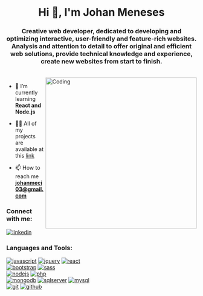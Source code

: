 <h1 align="center">Hi 👋, I'm Johan Meneses</h1>
<h3 align="center">Creative web developer, dedicated to developing and optimizing interactive, user-friendly and 
feature-rich websites. Analysis and attention to detail to offer original and efficient web solutions, 
provide technical knowledge and experience, create new websites from start to finish.</h3>
<br>
<img align="right" alt="Coding" width="400" src="https://camo.githubusercontent.com/40165a147c3dcea0fa1db780bb533fc5f98546ccfb9d5d05ddb2f429277f5348/68747470733a2f2f616e616c7974696373696e6469616d61672e636f6d2f77702d636f6e74656e742f75706c6f6164732f323031382f31322f646576656c6f7065722d6472696262626c652e676966" />

- 🌱 I’m currently learning **React and Node.js**

- 👨‍💻 All of my projects are available at this [link](https://wdev-portfolio.netlify.app/)

- 📫 How to reach me **johanmeci03@gmail.com**

<h3 align="left">Connect with me:</h3>
<p align="left">
<a href="https://linkedin.com/in/johan-meneses" target="blank"><img src="https://img.shields.io/badge/linkedin-0A66C2.svg?style=for-the-badge&logo=linkedin&logoColor=0A66C2&labelColor=ffffff" alt="linkedin"></a>
</p>

<h3 align="left">Languages and Tools:</h3>
<p align="left"> 
    <a href="https://developer.mozilla.org/en-US/docs/Web/JavaScript"><img src="https://img.shields.io/badge/JS-f5f542.svg?style=for-the-badge&logo=javascript&logoColor=f5f542&labelColor=ffffff" alt="javascript"></a>
    <a href="https://jquery.com"><img src="https://img.shields.io/badge/jquery-0769AD.svg?style=for-the-badge&logo=jquery&logoColor=0769AD&labelColor=ffffff" alt="jquery"></a>
    <a href="https://reactjs.org/"><img src="https://img.shields.io/badge/react-61DAFB.svg?style=for-the-badge&logo=react&logoColor=61DAFB&labelColor=ffffff" alt="react"></a>
    <br>
    <a href="https://getbootstrap.com"><img src="https://img.shields.io/badge/bootstrap-7952B3.svg?style=for-the-badge&logo=bootstrap&logoColor=7952B3&labelColor=ffffff" alt="bootstrap"></a>
    <a href="https://sass-lang.com"><img src="https://img.shields.io/badge/sass-CC6699.svg?style=for-the-badge&logo=sass&logoColor=CC6699&labelColor=ffffff" alt="sass"></a>
    <br>
    <a href="https://nodejs.org"><img src="https://img.shields.io/badge/nodejs-339933.svg?style=for-the-badge&logo=nodedotjs&logoColor=339933&labelColor=ffffff" alt="nodejs"></a>
    <a href="https://www.php.net"><img src="https://img.shields.io/badge/php-777BB4.svg?style=for-the-badge&logo=php&logoColor=777BB4&labelColor=ffffff" alt="php"></a>
    <br>
    <a href="https://www.mongodb.com/"><img src="https://img.shields.io/badge/mongodb-47A248.svg?style=for-the-badge&logo=mongodb&logoColor=47A248&labelColor=ffffff" alt="mongodb"></a>
    <a href="https://www.microsoft.com/en-us/sql-server"><img src="https://img.shields.io/badge/sqlserver-CC2927.svg?style=for-the-badge&logo=microsoftsqlserver&logoColor=CC2927&labelColor=ffffff" alt="sqlserver"></a>
    <a href="https://www.mysql.com/"><img src="https://img.shields.io/badge/mysql-4479A1.svg?style=for-the-badge&logo=mysql&logoColor=4479A1&labelColor=ffffff" alt="mysql"></a>
    <br>
    <a href="https://git-scm.com/"><img src="https://img.shields.io/badge/git-F05032.svg?style=for-the-badge&logo=git&logoColor=F05032&labelColor=ffffff" alt="git"></a>
    <a href="https://github.com/johanmeci"><img src="https://img.shields.io/badge/github-black.svg?style=for-the-badge&logo=github&logoColor=black&labelColor=ffffff" alt="github"></a>
</p>
